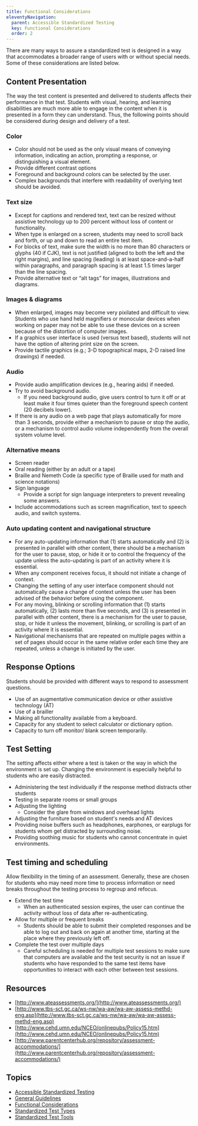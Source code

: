 ```yaml
---
title: Functional Considerations
eleventyNavigation:
  parent: Accessible Standardized Testing
  key: Functional Considerations
  order: 2
---
```

There are many ways to assure a standardized test is designed in a way that accommodates a broader range of users with
or without special needs. Some of these considerations are listed below.

## Content Presentation

The way the test content is presented and delivered to students affects their performance in that test. Students with
visual, hearing, and learning disabilities are much more able to engage in the content when it is presented in a form
they can understand. Thus, the following points should be considered during design and delivery of a test.

### Color

* Color should not be used as the only visual means of conveying information, indicating an action, prompting a
response, or distinguishing a visual element.
* Provide different contrast options
* Foreground and background colors can be selected by the user.
* Complex backgrounds that interfere with readability of overlying text should be avoided.

### Text size

* Except for captions and rendered text, text can be resized without assistive technology up to 200 percent without
loss of content or functionality.
* When type is enlarged on a screen, students may need to scroll back and forth, or up and down to read an entire test
item.
* For blocks of text, make sure the width is no more than 80 characters or glyphs (40 if CJK), text is not justified
(aligned to both the left and the right margins), and line spacing (leading) is at least space-and-a-half within
paragraphs, and paragraph spacing is at least 1.5 times larger than the line spacing.
* Provide alternative text or “alt tags” for images, illustrations and diagrams.

### Images & diagrams

* When enlarged, images may become very pixilated and difficult to view. Students who use hand held magnifiers or
monocular devices when working on paper may not be able to use these devices on a screen because of the distortion of
computer images.
* If a graphics user interface is used (versus text based), students will not have the option of altering print size
on the screen.
* Provide tactile graphics (e.g.; 3-D topographical maps, 2-D raised line drawings) if needed.

### Audio

* Provide audio amplification devices (e.g., hearing aids) if needed.
* Try to avoid background audio.
  * If you need background audio, give users control to turn it off or at least make it four times quieter than the
  foreground speech content (20 decibels lower).
* If there is any audio on a web page that plays automatically for more than 3 seconds, provide either a mechanism to
pause or stop the audio, or a mechanism to control audio volume independently from the overall system volume level.

### Alternative means

* Screen reader
* Oral reading (either by an adult or a tape)
* Braille and Nemeth Code (a specific type of Braille used for math and science notations)
* Sign language
  * Provide a script for sign language interpreters to prevent revealing some answers.
* Include accommodations such as screen magnification, text to speech audio, and switch systems.

### Auto updating content and navigational structure

* For any auto-updating information that (1) starts automatically and (2) is presented in parallel with other content,
there should be a mechanism for the user to pause, stop, or hide it or to control the frequency of the update unless
the auto-updating is part of an activity where it is essential.
* When any component receives focus, it should not initiate a change of context.
* Changing the setting of any user interface component  should not automatically cause a change of context  unless the
user has been advised of the behavior before using the component.
* For any moving, blinking or scrolling information that (1) starts automatically, (2) lasts more than five seconds,
and (3) is presented in parallel with other content, there is a mechanism for the user to pause, stop, or hide it
unless the movement, blinking, or scrolling is part of an activity where it is essential.
* Navigational mechanisms that are repeated on multiple pages within a set of pages should occur in the same relative
order each time they are repeated, unless a change is initiated by the user.

## Response Options

Students should be provided with different ways to respond to assessment questions.

* Use of an augmentative communication device or other assistive technology (AT)
* Use of a brailler
* Making all functionality available from a keyboard.
* Capacity for any student to select calculator or dictionary option.
* Capacity to turn off monitor/ blank screen temporarily.

## Test Setting

The setting affects either where a test is taken or the way in which the environment is set up. Changing the
environment is especially helpful to students who are easily distracted.

* Administering the test individually if the response method distracts other students
* Testing in separate rooms or small groups
* Adjusting the lighting
  * Consider the glare from windows and overhead lights
* Adjusting the furniture based on student's needs and AT devices
* Providing noise buffers such as headphones, earphones, or earplugs for students whom get distracted by surrounding
noise.
* Providing soothing music for students who cannot concentrate in quiet environments.

## Test timing and scheduling

Allow flexibility in the timing of an assessment. Generally, these are chosen for students who may need more time to
process information or need breaks throughout the testing process to regroup and refocus.

* Extend the test time
  * When an authenticated session expires, the user can continue the activity without loss of data after
  re-authenticating.
* Allow for multiple or frequent breaks
  * Students should be able to submit their completed responses and be able to log out and back on again at another
  time, starting at the place where they previously left off.
* Complete the test over multiple days
  * Careful scheduling is needed for multiple test sessions to make sure that computers are available and the test
  security is not an issue if students who have responded to the same test items have opportunities to interact with
  each other between test sessions.

## Resources

* [http://www.ateassessments.org/](http://www.ateassessments.org/)
* [http://www.tbs-sct.gc.ca/ws-nw/wa-aw/wa-aw-assess-methd-eng.asp](http://www.tbs-sct.gc.ca/ws-nw/wa-aw/wa-aw-assess-methd-eng.asp)
* [http://www.cehd.umn.edu/NCEO/onlinepubs/Policy15.htm](http://www.cehd.umn.edu/NCEO/onlinepubs/Policy15.htm)
* [http://www.parentcenterhub.org/repository/assessment-accommodations/](http://www.parentcenterhub.org/repository/assessment-accommodations/)

## Topics

* [Accessible Standardized Testing](/AccessibleStandardizedTesting.html)
* [General Guidelines](/GeneralGuidelines.html)
* [Functional Considerations](/FunctionalConsiderations.html)
* [Standardized Test Types](/StandardizedTestTypes.html)
* [Standardized Test Tools](/StandardizedTestTools.html)
